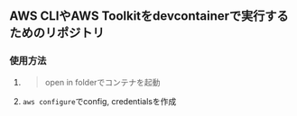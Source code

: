 ## AWS CLIやAWS Toolkitをdevcontainerで実行するためのリポジトリ

### 使用方法

1. > open in folderでコンテナを起動
2. `aws configure`でconfig, credentialsを作成
